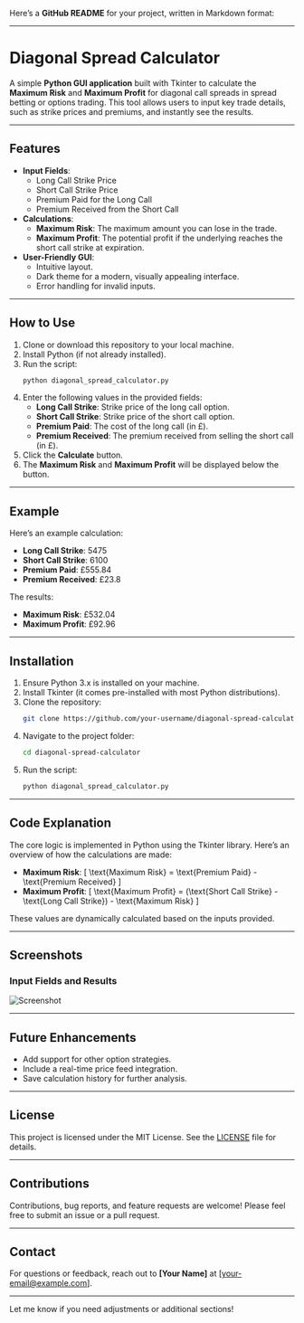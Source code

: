 Here’s a **GitHub README** for your project, written in Markdown format:

---

# Diagonal Spread Calculator

A simple **Python GUI application** built with Tkinter to calculate the **Maximum Risk** and **Maximum Profit** for diagonal call spreads in spread betting or options trading. This tool allows users to input key trade details, such as strike prices and premiums, and instantly see the results.

---

## Features

- **Input Fields**:
  - Long Call Strike Price
  - Short Call Strike Price
  - Premium Paid for the Long Call
  - Premium Received from the Short Call
- **Calculations**:
  - **Maximum Risk**: The maximum amount you can lose in the trade.
  - **Maximum Profit**: The potential profit if the underlying reaches the short call strike at expiration.
- **User-Friendly GUI**:
  - Intuitive layout.
  - Dark theme for a modern, visually appealing interface.
  - Error handling for invalid inputs.

---

## How to Use

1. Clone or download this repository to your local machine.
2. Install Python (if not already installed).
3. Run the script:
   ```bash
   python diagonal_spread_calculator.py
   ```
4. Enter the following values in the provided fields:
   - **Long Call Strike**: Strike price of the long call option.
   - **Short Call Strike**: Strike price of the short call option.
   - **Premium Paid**: The cost of the long call (in £).
   - **Premium Received**: The premium received from selling the short call (in £).
5. Click the **Calculate** button.
6. The **Maximum Risk** and **Maximum Profit** will be displayed below the button.

---

## Example

Here’s an example calculation:

- **Long Call Strike**: 5475  
- **Short Call Strike**: 6100  
- **Premium Paid**: £555.84  
- **Premium Received**: £23.8  

The results:
- **Maximum Risk**: £532.04  
- **Maximum Profit**: £92.96  

---

## Installation

1. Ensure Python 3.x is installed on your machine.
2. Install Tkinter (it comes pre-installed with most Python distributions).
3. Clone the repository:
   ```bash
   git clone https://github.com/your-username/diagonal-spread-calculator.git
   ```
4. Navigate to the project folder:
   ```bash
   cd diagonal-spread-calculator
   ```
5. Run the script:
   ```bash
   python diagonal_spread_calculator.py
   ```

---

## Code Explanation

The core logic is implemented in Python using the Tkinter library. Here’s an overview of how the calculations are made:

- **Maximum Risk**:
  \[
  \text{Maximum Risk} = \text{Premium Paid} - \text{Premium Received}
  \]
- **Maximum Profit**:
  \[
  \text{Maximum Profit} = (\text{Short Call Strike} - \text{Long Call Strike}) - \text{Maximum Risk}
  \]

These values are dynamically calculated based on the inputs provided.

---

## Screenshots

### Input Fields and Results
![Screenshot](diagonal_spread_calculator_screenshot.png)

---

## Future Enhancements

- Add support for other option strategies.
- Include a real-time price feed integration.
- Save calculation history for further analysis.

---

## License

This project is licensed under the MIT License. See the [LICENSE](LICENSE) file for details.

---

## Contributions

Contributions, bug reports, and feature requests are welcome! Please feel free to submit an issue or a pull request.

---

## Contact

For questions or feedback, reach out to **[Your Name]** at [your-email@example.com].

---

Let me know if you need adjustments or additional sections!
